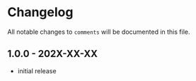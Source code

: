 # Changelog

All notable changes to `comments` will be documented in this file.

## 1.0.0 - 202X-XX-XX

- initial release
